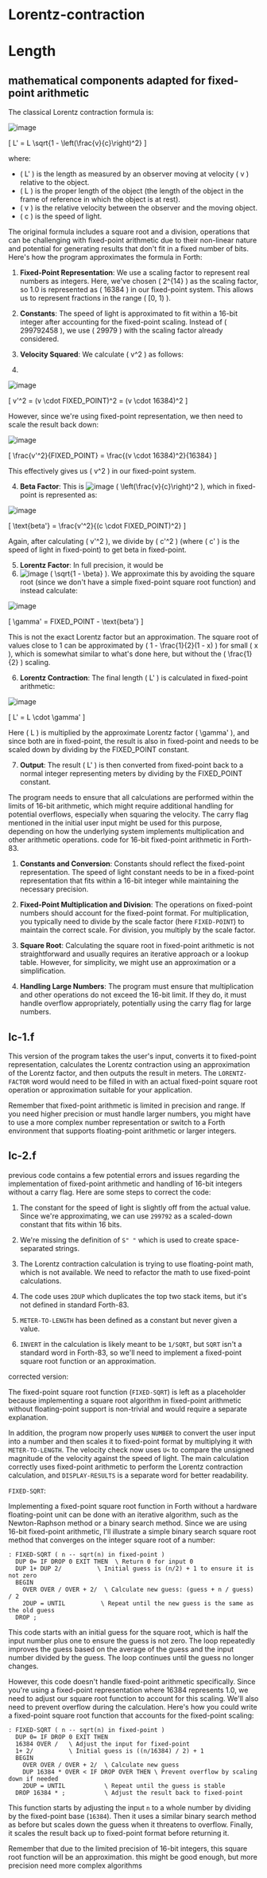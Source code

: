 # Lorentz-contraction

# Length
## mathematical components adapted for fixed-point arithmetic 

The classical Lorentz contraction formula is:

![image](https://github.com/SteveJustin1963/Lorentz-contraction/assets/58069246/4fef995f-af14-410d-b35c-f750ace55dc5)


\[ L' = L \sqrt{1 - \left(\frac{v}{c}\right)^2} \]

where:

- \( L' \) is the length as measured by an observer moving at velocity \( v \) relative to the object.
- \( L \) is the proper length of the object (the length of the object in the frame of reference in which the object is at rest).
- \( v \) is the relative velocity between the observer and the moving object.
- \( c \) is the speed of light.

The original formula includes a square root and a division, operations that can be challenging with fixed-point arithmetic due to their non-linear nature and potential for generating results that don't fit in a fixed number of bits. Here's how the program approximates the formula in Forth:

1. **Fixed-Point Representation**: We use a scaling factor to represent real numbers as integers. Here, we've chosen \( 2^{14} \) as the scaling factor, so 1.0 is represented as \( 16384 \) in our fixed-point system. This allows us to represent fractions in the range \( [0, 1) \).

2. **Constants**: The speed of light is approximated to fit within a 16-bit integer after accounting for the fixed-point scaling. Instead of \( 299792458 \), we use \( 29979 \) with the scaling factor already considered.

3. **Velocity Squared**: We calculate \( v^2 \) as follows:
4. 
![image](https://github.com/SteveJustin1963/Lorentz-contraction/assets/58069246/ea78da87-0791-496f-8aed-6e96e37b85a3)

\[ v'^2 = (v \cdot FIXED\_POINT)^2 = (v \cdot 16384)^2 \]

However, since we're using fixed-point representation, we then need to scale the result back down:

![image](https://github.com/SteveJustin1963/Lorentz-contraction/assets/58069246/ccdf4fda-b148-4149-b7a5-0b9e5b41546c)

\[ \frac{v'^2}{FIXED\_POINT} = \frac{(v \cdot 16384)^2}{16384} \]

This effectively gives us \( v^2 \) in our fixed-point system.

4. **Beta Factor**: This is ![image](https://github.com/SteveJustin1963/Lorentz-contraction/assets/58069246/4be04832-9404-4acd-9136-6f9bd495de99)
\( \left(\frac{v}{c}\right)^2 \), which in fixed-point is represented as:

![image](https://github.com/SteveJustin1963/Lorentz-contraction/assets/58069246/bace6090-7ff6-446c-ac9a-02409668b8e3)

\[ \text{beta'} = \frac{v'^2}{(c \cdot FIXED\_POINT)^2} \]

Again, after calculating \( v'^2 \), we divide by \( c'^2 \) (where \( c' \) is the speed of light in fixed-point) to get beta in fixed-point.

5. **Lorentz Factor**: In full precision, it would be
6.  ![image](https://github.com/SteveJustin1963/Lorentz-contraction/assets/58069246/3ee2db9f-6ba0-43f8-976a-fa331dc5776a)
 \( \sqrt{1 - \beta} \). We approximate this by avoiding the square root (since we don't have a simple fixed-point square root function) and instead calculate:

![image](https://github.com/SteveJustin1963/Lorentz-contraction/assets/58069246/87e43cba-876c-4706-a678-8789c2c04db1)

\[ \gamma' = FIXED\_POINT - \text{beta'} \]

This is not the exact Lorentz factor but an approximation. The square root of values close to 1 can be approximated by \( 1 - \frac{1}{2}(1 - x) \) for small \( x \), which is somewhat similar to what's done here, but without the \( \frac{1}{2} \) scaling.

6. **Lorentz Contraction**: The final length \( L' \) is calculated in fixed-point arithmetic:

![image](https://github.com/SteveJustin1963/Lorentz-contraction/assets/58069246/bb19f1ab-1bb0-4e3f-adb9-1d2f0ef72108)

\[ L' = L \cdot \gamma' \]

Here \( L \) is multiplied by the approximate Lorentz factor \( \gamma' \), and since both are in fixed-point, the result is also in fixed-point and needs to be scaled down by dividing by the FIXED\_POINT constant.

7. **Output**: The result \( L' \) is then converted from fixed-point back to a normal integer representing meters by dividing by the FIXED\_POINT constant.

The program needs to ensure that all calculations are performed within the limits of 16-bit arithmetic, which might require additional handling for potential overflows, especially when squaring the velocity. The carry flag mentioned in the initial user input might be used for this purpose, depending on how the underlying system implements multiplication and other arithmetic operations.
code for 16-bit fixed-point arithmetic in Forth-83.

1. **Constants and Conversion**: Constants should reflect the fixed-point representation. The speed of light constant needs to be in a fixed-point representation that fits within a 16-bit integer while maintaining the necessary precision.

2. **Fixed-Point Multiplication and Division**: The operations on fixed-point numbers should account for the fixed-point format. For multiplication, you typically need to divide by the scale factor (here `FIXED-POINT`) to maintain the correct scale. For division, you multiply by the scale factor.

3. **Square Root**: Calculating the square root in fixed-point arithmetic is not straightforward and usually requires an iterative approach or a lookup table. However, for simplicity, we might use an approximation or a simplification.

4. **Handling Large Numbers**: The program must ensure that multiplication and other operations do not exceed the 16-bit limit. If they do, it must handle overflow appropriately, potentially using the carry flag for large numbers.

## lc-1.f

This version of the program takes the user's input, converts it to fixed-point representation, calculates the Lorentz contraction using an approximation of the Lorentz factor, and then outputs the result in meters. The `LORENTZ-FACTOR` word would need to be filled in with an actual fixed-point square root operation or approximation suitable for your application.

Remember that fixed-point arithmetic is limited in precision and range. If you need higher precision or must handle larger numbers, you might have to use a more complex number representation or switch to a Forth environment that supports floating-point arithmetic or larger integers.

##  lc-2.f

previous code contains a few potential errors and issues regarding the implementation of fixed-point arithmetic and handling of 16-bit integers without a carry flag. Here are some steps to correct the code:

1. The constant for the speed of light is slightly off from the actual value. Since we're approximating, we can use `299792` as a scaled-down constant that fits within 16 bits.

2. We're missing the definition of `S" "` which is used to create space-separated strings.

3. The Lorentz contraction calculation is trying to use floating-point math, which is not available. We need to refactor the math to use fixed-point calculations.

4. The code uses `2DUP` which duplicates the top two stack items, but it's not defined in standard Forth-83.

5. `METER-TO-LENGTH` has been defined as a constant but never given a value.

6. `INVERT` in the calculation is likely meant to be `1/SQRT`, but `SQRT` isn't a standard word in Forth-83, so we'll need to implement a fixed-point square root function or an approximation.

corrected version:

The fixed-point square root function (`FIXED-SQRT`) is left as a placeholder because implementing a square root algorithm in fixed-point arithmetic without floating-point support is non-trivial and would require a separate explanation.

In addition, the program now properly uses `NUMBER` to convert the user input into a number and then scales it to fixed-point format by multiplying it with `METER-TO-LENGTH`. The velocity check now uses `U<` to compare the unsigned magnitude of the velocity against the speed of light. The main calculation correctly uses fixed-point arithmetic to perform the Lorentz contraction calculation, and `DISPLAY-RESULTS` is a separate word for better readability.

`FIXED-SQRT`:

Implementing a fixed-point square root function in Forth without a hardware floating-point unit can be done with an iterative algorithm, such as the Newton-Raphson method or a binary search method. Since we are using 16-bit fixed-point arithmetic, I'll illustrate a simple binary search square root method that converges on the integer square root of a number:

```forth
: FIXED-SQRT ( n -- sqrt(n) in fixed-point )
  DUP 0= IF DROP 0 EXIT THEN  \ Return 0 for input 0
  DUP 1+ DUP 2/          \ Initial guess is (n/2) + 1 to ensure it is not zero
  BEGIN
    OVER OVER / OVER + 2/  \ Calculate new guess: (guess + n / guess) / 2
    2DUP = UNTIL          \ Repeat until the new guess is the same as the old guess
  DROP ;
```

This code starts with an initial guess for the square root, which is half the input number plus one to ensure the guess is not zero. The loop repeatedly improves the guess based on the average of the guess and the input number divided by the guess. The loop continues until the guess no longer changes.

However, this code doesn't handle fixed-point arithmetic specifically. Since you're using a fixed-point representation where 16384 represents 1.0, we need to adjust our square root function to account for this scaling. We'll also need to prevent overflow during the calculation. Here's how you could write a fixed-point square root function that accounts for the fixed-point scaling:

```forth
: FIXED-SQRT ( n -- sqrt(n) in fixed-point )
  DUP 0= IF DROP 0 EXIT THEN
  16384 OVER /   \ Adjust the input for fixed-point
  1+ 2/          \ Initial guess is ((n/16384) / 2) + 1
  BEGIN
    OVER OVER / OVER + 2/  \ Calculate new guess
    DUP 16384 * OVER < IF DROP OVER THEN \ Prevent overflow by scaling down if needed
    2DUP = UNTIL           \ Repeat until the guess is stable
  DROP 16384 * ;           \ Adjust the result back to fixed-point
```

This function starts by adjusting the input `n` to a whole number by dividing by the fixed-point base (`16384`). Then it uses a similar binary search method as before but scales down the guess when it threatens to overflow. Finally, it scales the result back up to fixed-point format before returning it.

Remember that due to the limited precision of 16-bit integers, this square root function will be an approximation. this might be good enough, but more precision need more complex algorithms 





